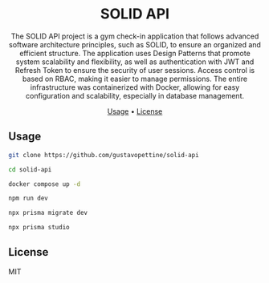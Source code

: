 <h1 align="center">
  SOLID API
</h1>

<p align="center">
  The SOLID API project is a gym check-in application that follows advanced software architecture principles, such as SOLID, to ensure an organized and efficient structure. The application uses Design Patterns that promote system scalability and flexibility, as well as authentication with JWT and Refresh Token to ensure the security of user sessions. Access control is based on RBAC, making it easier to manage permissions. The entire infrastructure was containerized with Docker, allowing for easy configuration and scalability, especially in database management.
</p>

<p align="center">
  <a href="#usage">Usage</a> •
  <a href="#license">License</a>
</p>

## Usage

```sh
git clone https://github.com/gustavopettine/solid-api

cd solid-api
```

```sh
docker compose up -d

npm run dev
```

```sh
npx prisma migrate dev

npx prisma studio
```

## License

MIT
